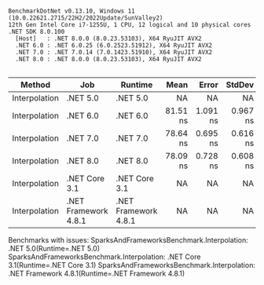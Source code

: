 ```

BenchmarkDotNet v0.13.10, Windows 11 (10.0.22621.2715/22H2/2022Update/SunValley2)
12th Gen Intel Core i7-1255U, 1 CPU, 12 logical and 10 physical cores
.NET SDK 8.0.100
  [Host]   : .NET 8.0.0 (8.0.23.53103), X64 RyuJIT AVX2
  .NET 6.0 : .NET 6.0.25 (6.0.2523.51912), X64 RyuJIT AVX2
  .NET 7.0 : .NET 7.0.14 (7.0.1423.51910), X64 RyuJIT AVX2
  .NET 8.0 : .NET 8.0.0 (8.0.23.53103), X64 RyuJIT AVX2


```
| Method        | Job                  | Runtime              | Mean     | Error    | StdDev   | Ratio        | RatioSD |
|-------------- |--------------------- |--------------------- |---------:|---------:|---------:|-------------:|--------:|
| Interpolation | .NET 5.0             | .NET 5.0             |       NA |       NA |       NA |            ? |       ? |
| Interpolation | .NET 6.0             | .NET 6.0             | 81.51 ns | 1.091 ns | 0.967 ns | 1.04x slower |   0.02x |
| Interpolation | .NET 7.0             | .NET 7.0             | 78.64 ns | 0.695 ns | 0.616 ns | 1.01x slower |   0.01x |
| Interpolation | .NET 8.0             | .NET 8.0             | 78.09 ns | 0.728 ns | 0.608 ns |     baseline |         |
| Interpolation | .NET Core 3.1        | .NET Core 3.1        |       NA |       NA |       NA |            ? |       ? |
| Interpolation | .NET Framework 4.8.1 | .NET Framework 4.8.1 |       NA |       NA |       NA |            ? |       ? |

Benchmarks with issues:
  SparksAndFrameworksBenchmark.Interpolation: .NET 5.0(Runtime=.NET 5.0)
  SparksAndFrameworksBenchmark.Interpolation: .NET Core 3.1(Runtime=.NET Core 3.1)
  SparksAndFrameworksBenchmark.Interpolation: .NET Framework 4.8.1(Runtime=.NET Framework 4.8.1)
